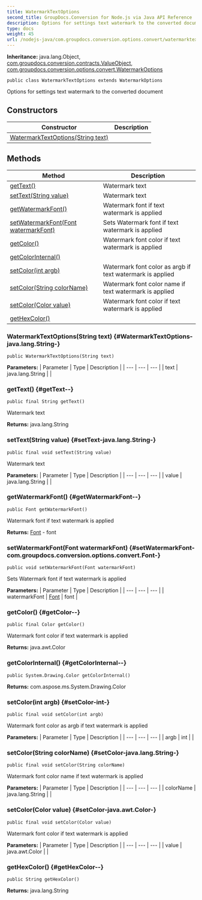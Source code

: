 ```yaml
---
title: WatermarkTextOptions
second_title: GroupDocs.Conversion for Node.js via Java API Reference
description: Options for settings text watermark to the converted document
type: docs
weight: 45
url: /nodejs-java/com.groupdocs.conversion.options.convert/watermarktextoptions/
---
```

**Inheritance:**
java.lang.Object, [com.groupdocs.conversion.contracts.ValueObject](../../com.groupdocs.conversion.contracts/valueobject), [com.groupdocs.conversion.options.convert.WatermarkOptions](../../com.groupdocs.conversion.options.convert/watermarkoptions)
```
public class WatermarkTextOptions extends WatermarkOptions
```

Options for settings text watermark to the converted document
## Constructors

| Constructor | Description |
| --- | --- |
| [WatermarkTextOptions(String text)](#WatermarkTextOptions-java.lang.String-) |  |
## Methods

| Method | Description |
| --- | --- |
| [getText()](#getText--) | Watermark text |
| [setText(String value)](#setText-java.lang.String-) | Watermark text |
| [getWatermarkFont()](#getWatermarkFont--) | Watermark font if text watermark is applied |
| [setWatermarkFont(Font watermarkFont)](#setWatermarkFont-com.groupdocs.conversion.options.convert.Font-) | Sets Watermark font if text watermark is applied |
| [getColor()](#getColor--) | Watermark font color if text watermark is applied |
| [getColorInternal()](#getColorInternal--) |  |
| [setColor(int argb)](#setColor-int-) | Watermark font color as argb if text watermark is applied |
| [setColor(String colorName)](#setColor-java.lang.String-) | Watermark font color name if text watermark is applied |
| [setColor(Color value)](#setColor-java.awt.Color-) | Watermark font color if text watermark is applied |
| [getHexColor()](#getHexColor--) |  |
### WatermarkTextOptions(String text) {#WatermarkTextOptions-java.lang.String-}
```
public WatermarkTextOptions(String text)
```


**Parameters:**
| Parameter | Type | Description |
| --- | --- | --- |
| text | java.lang.String |  |

### getText() {#getText--}
```
public final String getText()
```


Watermark text

**Returns:**
java.lang.String
### setText(String value) {#setText-java.lang.String-}
```
public final void setText(String value)
```


Watermark text

**Parameters:**
| Parameter | Type | Description |
| --- | --- | --- |
| value | java.lang.String |  |

### getWatermarkFont() {#getWatermarkFont--}
```
public Font getWatermarkFont()
```


Watermark font if text watermark is applied

**Returns:**
[Font](../../com.groupdocs.conversion.options.convert/font) - font
### setWatermarkFont(Font watermarkFont) {#setWatermarkFont-com.groupdocs.conversion.options.convert.Font-}
```
public void setWatermarkFont(Font watermarkFont)
```


Sets Watermark font if text watermark is applied

**Parameters:**
| Parameter | Type | Description |
| --- | --- | --- |
| watermarkFont | [Font](../../com.groupdocs.conversion.options.convert/font) | font |

### getColor() {#getColor--}
```
public final Color getColor()
```


Watermark font color if text watermark is applied

**Returns:**
java.awt.Color
### getColorInternal() {#getColorInternal--}
```
public System.Drawing.Color getColorInternal()
```




**Returns:**
com.aspose.ms.System.Drawing.Color
### setColor(int argb) {#setColor-int-}
```
public final void setColor(int argb)
```


Watermark font color as argb if text watermark is applied

**Parameters:**
| Parameter | Type | Description |
| --- | --- | --- |
| argb | int |  |

### setColor(String colorName) {#setColor-java.lang.String-}
```
public final void setColor(String colorName)
```


Watermark font color name if text watermark is applied

**Parameters:**
| Parameter | Type | Description |
| --- | --- | --- |
| colorName | java.lang.String |  |

### setColor(Color value) {#setColor-java.awt.Color-}
```
public final void setColor(Color value)
```


Watermark font color if text watermark is applied

**Parameters:**
| Parameter | Type | Description |
| --- | --- | --- |
| value | java.awt.Color |  |

### getHexColor() {#getHexColor--}
```
public String getHexColor()
```




**Returns:**
java.lang.String
